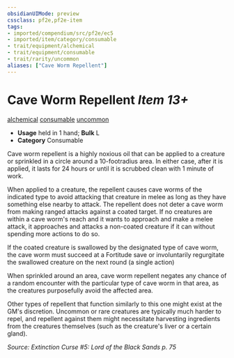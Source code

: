 ```yaml
---
obsidianUIMode: preview
cssclass: pf2e,pf2e-item
tags:
- imported/compendium/src/pf2e/ec5
- imported/item/category/consumable
- trait/equipment/alchemical
- trait/equipment/consumable
- trait/rarity/uncommon
aliases: ["Cave Worm Repellent"]
---
```

# Cave Worm Repellent *Item 13+*  
[alchemical](alchemical.md)  [consumable](consumable.md)  [uncommon](uncommon.md)  

- **Usage** held in 1 hand; **Bulk** L
- **Category** Consumable

Cave worm repellent is a highly noxious oil that can be applied to a creature or sprinkled in a circle around a 10-footradius area. In either case, after it is applied, it lasts for 24 hours or until it is scrubbed clean with 1 minute of work.

When applied to a creature, the repellent causes cave worms of the indicated type to avoid attacking that creature in melee as long as they have something else nearby to attack. The repellent does not deter a cave worm from making ranged attacks against a coated target. If no creatures are within a cave worm's reach and it wants to approach and make a melee attack, it approaches and attacks a non-coated creature if it can without spending more actions to do so.

If the coated creature is swallowed by the designated type of cave worm, the cave worm must succeed at a Fortitude save or involuntarily regurgitate the swallowed creature on the next round (a single action)

When sprinkled around an area, cave worm repellent negates any chance of a random encounter with the particular type of cave worm in that area, as the creatures purposefully avoid the affected area.

Other types of repellent that function similarly to this one might exist at the GM's discretion. Uncommon or rare creatures are typically much harder to repel, and repellent against them might necessitate harvesting ingredients from the creatures themselves (such as the creature's liver or a certain gland).

*Source: Extinction Curse #5: Lord of the Black Sands p. 75*
